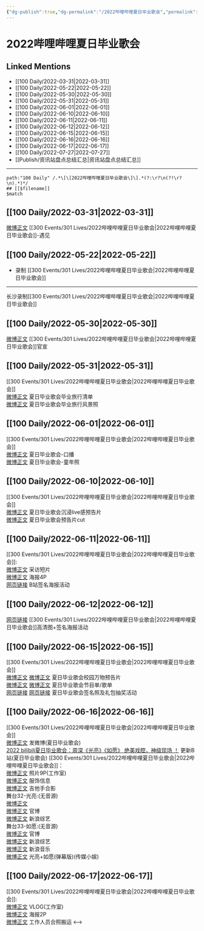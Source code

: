 ```yaml
---
{"dg-publish":true,"dg-permalink":"/2022哔哩哔哩夏日毕业歌会","permalink":"/2022哔哩哔哩夏日毕业歌会/","title":"2022哔哩哔哩夏日毕业歌会","tags":[null],"created":"2022-11-17T20:23:19.000+08:00","updated":"2023-04-10T16:09:44.000+08:00"}
---
```


# 2022哔哩哔哩夏日毕业歌会

## Linked Mentions
- [[100 Daily/2022-03-31\|2022-03-31]]
- [[100 Daily/2022-05-22\|2022-05-22]]
- [[100 Daily/2022-05-30\|2022-05-30]]
- [[100 Daily/2022-05-31\|2022-05-31]]
- [[100 Daily/2022-06-01\|2022-06-01]]
- [[100 Daily/2022-06-10\|2022-06-10]]
- [[100 Daily/2022-06-11\|2022-06-11]]
- [[100 Daily/2022-06-12\|2022-06-12]]
- [[100 Daily/2022-06-15\|2022-06-15]]
- [[100 Daily/2022-06-16\|2022-06-16]]
- [[100 Daily/2022-06-17\|2022-06-17]]
- [[100 Daily/2022-07-27\|2022-07-27]]
- [[Publish/资讯站盘点总结汇总\|资讯站盘点总结汇总]]


---

```expander
path:"100 Daily" /.*\[\[2022哔哩哔哩夏日毕业歌会\]\].*(?:\r?\n(?!\r?\n).*)*/
## [[$filename]]
$match
```
## [[100 Daily/2022-03-31\|2022-03-31]]
[微博正文](https://m.weibo.cn/5337782525/4753045713325588) [[300 Events/301 Lives/2022哔哩哔哩夏日毕业歌会\|2022哔哩哔哩夏日毕业歌会]]-遇见
## [[100 Daily/2022-05-22\|2022-05-22]]
  - 录制 [[300 Events/301 Lives/2022哔哩哔哩夏日毕业歌会\|2022哔哩哔哩夏日毕业歌会]]
---
长沙录制[[300 Events/301 Lives/2022哔哩哔哩夏日毕业歌会\|2022哔哩哔哩夏日毕业歌会]]
## [[100 Daily/2022-05-30\|2022-05-30]]
[微博正文](https://m.weibo.cn/6744306402/4774767644904038) [[300 Events/301 Lives/2022哔哩哔哩夏日毕业歌会\|2022哔哩哔哩夏日毕业歌会]]官宣
## [[100 Daily/2022-05-31\|2022-05-31]]
[[300 Events/301 Lives/2022哔哩哔哩夏日毕业歌会\|2022哔哩哔哩夏日毕业歌会]]  
[微博正文](https://m.weibo.cn/6744306402/4775142364809275) 夏日毕业歌会毕业旅行清单  
[微博正文](https://m.weibo.cn/6744306402/4775145888024377) 夏日毕业歌会毕业旅行风景照
## [[100 Daily/2022-06-01\|2022-06-01]]
[[300 Events/301 Lives/2022哔哩哔哩夏日毕业歌会\|2022哔哩哔哩夏日毕业歌会]]  
[微博正文](https://m.weibo.cn/6744306402/4775507021006505) 夏日毕业歌会-口播  
[微博正文](https://m.weibo.cn/6744306402/4775534951926765) 夏日毕业歌会-童年照
## [[100 Daily/2022-06-10\|2022-06-10]]
[[300 Events/301 Lives/2022哔哩哔哩夏日毕业歌会\|2022哔哩哔哩夏日毕业歌会]]  
[微博正文](https://m.weibo.cn/6744306402/4778743099555855) 夏日毕业歌会沉浸live感预告片  
[微博正文](https://m.weibo.cn/6466290670/4778758911033953) 夏日毕业歌会预告片cut
## [[100 Daily/2022-06-11\|2022-06-11]]
[[300 Events/301 Lives/2022哔哩哔哩夏日毕业歌会\|2022哔哩哔哩夏日毕业歌会]]:  
[微博正文](https://m.weibo.cn/6744306402/4779211199615954) 采访短片  
[微博正文](https://m.weibo.cn/6744306402/4779213691553424) 海报4P  
[网页链接](https://weibo.cn/sinaurl?u=https%3A%2F%2Fb23.tv%2Fh7rvBJ1) B站签名海报活动
## [[100 Daily/2022-06-12\|2022-06-12]]
[网页链接](https://weibo.cn/sinaurl?u=https%3A%2F%2Fb23.tv%2Fh7rvBJ1) [[300 Events/301 Lives/2022哔哩哔哩夏日毕业歌会\|2022哔哩哔哩夏日毕业歌会]]高清图+签名海报活动

## [[100 Daily/2022-06-15\|2022-06-15]]
[[300 Events/301 Lives/2022哔哩哔哩夏日毕业歌会\|2022哔哩哔哩夏日毕业歌会]]  
[微博正文](https://m.weibo.cn/6744306402/4780559065153742) [微博正文](https://m.weibo.cn/6744306402/4780558557384087) 夏日毕业歌会校园万物预告片  
[微博正文](https://m.weibo.cn/6744306402/4780653180879447) [微博正文](https://m.weibo.cn/6744306402/4780656197112802) 夏日毕业歌会节目单/歌单  
[网页链接](https://weibo.cn/sinaurl?u=https%3A%2F%2Fb23.tv%2FkHwzrCa) [网页链接](https://weibo.cn/sinaurl?u=https%3A%2F%2Fb23.tv%2FJM5w02l) 夏日毕业歌会签名照及礼包抽奖活动
## [[100 Daily/2022-06-16\|2022-06-16]]
[[300 Events/301 Lives/2022哔哩哔哩夏日毕业歌会\|2022哔哩哔哩夏日毕业歌会]]  
[微博正文](https://weibo.com/1736988591/Ly264umjV) 发微博(夏日毕业歌会)  
[2022 bilibili夏日毕业歌会：周深《光亮》《如愿》 绝美戏腔，神级现场 ！](https://weibo.cn/sinaurl?u=https%3A%2F%2Fwww.bilibili.com%2Fbangumi%2Fplay%2Fep516463%2F) 更新B站(夏日毕业歌会)
[[300 Events/301 Lives/2022哔哩哔哩夏日毕业歌会\|2022哔哩哔哩夏日毕业歌会]]：  
[微博正文](https://weibo.com/7478855230/Ly14yu8dU) 照片9P(工作室)  
[微博正文](https://m.weibo.cn/7710473200/4781123177547149) 服饰信息  
[微博正文](https://m.weibo.cn/6083110602/4781125552052467) 吉他手合影  
舞台32-光亮:(无音源)  
[微博正文](https://weibo.com/1736988591/Ly264umjV)  
[微博正文](https://weibo.com/6744306402/Ly1bIhKxi) 官博  
[微博正文](https://weibo.com/1878335471/Ly1dAdhGi) 新浪综艺  
舞台33-如愿:(无音源)  
[微博正文](https://weibo.com/6744306402/Ly1dKdSjh) 官博  
[微博正文](https://weibo.com/1878335471/Ly1f4Fkae) 新浪综艺  
[微博正文](https://weibo.com/1266269835/Ly1hv70tk) 新浪音乐  
[微博正文](https://weibo.com/2116890350/Ly1kJ5tCg) 光亮+如愿(弹幕版)(传媒小娱)
## [[100 Daily/2022-06-17\|2022-06-17]]
[[300 Events/301 Lives/2022哔哩哔哩夏日毕业歌会\|2022哔哩哔哩夏日毕业歌会]]:  
[微博正文](https://weibo.com/7478855230/Ly75q0JU9) VLOG(工作室)  
[微博正文](https://weibo.com/6744306402/Ly7Dxp6r9) 海报2P  
[微博正文](https://weibo.com/6610373703/Ly5d7s22a) 工作人员合照搬运
<-->
